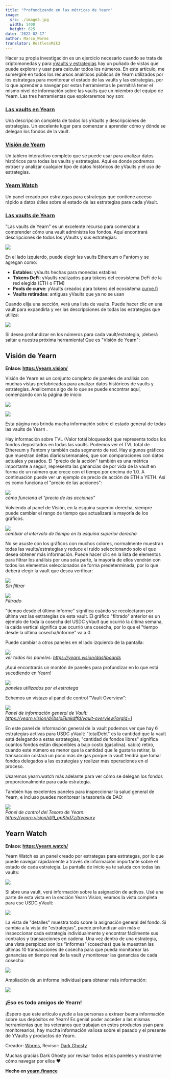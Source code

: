 ```yaml
---
title: "Profundizando en las métricas de Yearn"
image:
  src: ./image3.jpg
  width: 1400
  height: 625
date: '2022-02-17'
author: Marco_Worms
translator: RestlessMik3
---
```


Hacer su propia investigación es un ejercicio necesario cuando se trata de criptomonedas y para [yVaults y estrategias](https://medium.com/iearn/yearn-finance-explained-what-are-vaults-and-strategies-96970560432) hay un puñado de vistas que puede explorar y usar para calcular todos los números. En este artículo, me sumergiré en todos los recursos analíticos públicos de Yearn utilizados por los estrategas para monitorear el estado de las vaults y las estrategias, por lo que aprender a navegar por estas herramientas le permitirá tener el mismo nivel de información sobre las vaults que un miembro del equipo de Yearn. Las tres herramientas que exploraremos hoy son:

### **[Las vaults en Yearn](https://vaults.yearn.finance/)**

Una descripción completa de todos los yVaults y descripciones de estrategias. Un excelente lugar para comenzar a aprender cómo y dónde se delegan los fondos de la vault.

### **[Visión de Yearn](https://yearn.vision/)**

Un tablero interactivo completo que se puede usar para analizar datos históricos para todas las vaults y estrategias. Aquí es donde podremos extraer y analizar cualquier tipo de datos históricos de yVaults y el uso de estrategias.

### **[Yearn Watch](https://yearn.watch/)**

Un panel creado por estrategas para estrategas que contiene acceso rápido a datos útiles sobre el estado de las estrategias para cada yVault.

### **[Las vaults de Yearn](https://vaults.yearn.finance/)**

"Las vaults de Yearn" es un excelente recurso para comenzar a comprender cómo una vault administra los fondos. Aquí encontrará descripciones de todos los yVaults y sus estrategias:

![](./image1.jpg?w=1211&h=733)

En el lado izquierdo, puede elegir las vaults Ethereum o Fantom y se agregan como:

- **Estables**: yVaults hechas para monedas estables
- **Tokens DeFi**: yVaults realizados para tokens del ecosistema DeFi de la red elegida (ETH o FTM)
- **Pools de curve**: yVaults creados para tokens del ecosistema [curve.fi](https://curve.fi/)
- **Vaults retiradas**: antiguas yVaults que ya no se usan

Cuando elija una sección, verá una lista de vaults. Puede hacer clic en una vault para expandirla y ver las descripciones de todas las estrategias que utiliza:

![](./image2.jpg?w=897&h=856)

Si desea profundizar en los números para cada vault/estrategia, ¡deberá saltar a nuestra próxima herramienta! Que es "Visión de Yearn":

## **Visión de Yearn**

**Enlace: https://yearn.vision/**

Visión de Yearn es un conjunto completo de paneles de análisis con muchas vistas prefabricadas para analizar datos históricos de vaults y estrategias. Analicemos algo de lo que se puede encontrar aquí, comenzando con la página de inicio:

![](./image3.jpg?w=1400&h=625)

![](./image4.jpg?w=1400&h=445)

Esta página nos brinda mucha información sobre el estado general de todas las vaults de Yearn .

Hay información sobre TVL (Valor total bloqueado) que representa todos los fondos depositados en todas las vaults. Podemos ver el TVL total de Ethereum y Fantom y también cada segmento de red. Hay algunos gráficos que muestran deltas diarios/semanales, que son comparaciones con datos actuales y pasados. El "precio de la acción" también es una métrica importante a seguir, representa las ganancias de por vida de la vault en forma de un número que crece con el tiempo por encima de 1.0. A continuación puede ver un ejemplo de precio de acción de ETH a YETH. Así es como funciona el "precio de las acciones":

![](./image5.jpg?w=1400&h=849)\
*cómo funciona el "precio de las acciones"*

Volviendo al panel de Visión, en la esquina superior derecha, siempre puede cambiar el rango de tiempo que actualizará la mayoría de los gráficos.

![](./image6.jpg?w=226&h=469)\
*cambiar el intervalo de tiempo en la esquina superior derecha*

No se asuste con los gráficos con muchos colores, normalmente muestran todas las vaults/estrategias y reduce el ruido seleccionando solo el que desea obtener más información. Puede hacer clic en la lista de elementos para filtrar los análisis por una sola parte, la mayoría de ellos vendrán con todos los elementos seleccionados de forma predeterminada, por lo que deberá elegir la vault que desea verificar:

![](./image7.jpg?w=884&h=231)\
*Sin filtrar*


![](./image8.jpg?w=895&h=258)\
*Filtrado*

"tiempo desde el último informe" significa cuándo se recolectaron por última vez las estrategias de esta vault. El gráfico "filtrado" anterior es un ejemplo de toda la cosecha del USDC yVault que ocurrió la última semana, la caída vertical significa que ocurrió una cosecha, por lo que el "tiempo desde la última cosecha/informe" va a 0

Puede cambiar a otros paneles en el lado izquierdo de la pantalla:

![](./image9.jpg?w=225&h=221)\
*ver todos los paneles: https://yearn.vision/dashboards*

¡Aquí encontrarás un montón de paneles para profundizar en lo que está sucediendo en Yearn!

![](./image10.jpg?w=1395&h=565)\
*paneles utilizados por el estratega*

Echemos un vistazo al panel de control "Vault Overview":

![](./image11.jpg?w=1400&h=640)\
*Panel de información general de Vault: https://yearn.vision/d/ibsIoEknkdffd/vault-overview?orgId=1*

En este panel de información general de la vault podemos ver que hay 6 estrategias activas para USDC yVault: "totalDebt" es la cantidad que la vault está delegando a estas estrategias, "cantidad de fondos libres" significa cuántos fondos están disponibles a bajo costo (gasolina). sabio) retiro, cuando este número es menor que la cantidad que le gustaría retirar, la transacción costará un poco más de gas porque la vault tendrá que tomar fondos delegados a las estrategias y realizar más operaciones en el proceso.

Usaremos yearn.watch más adelante para ver cómo se delegan los fondos proporcionalmente para cada estrategia.

También hay excelentes paneles para inspeccionar la salud general de Yearn, e incluso puedes monitorear la tesorería de DAO:

![](./image12.jpg?w=1363&h=201)\
*Panel de control del Tesoro de Yearn: https://yearn.vision/d/9_ppKhd7z/treasury*

## **Yearn Watch**

**Enlace: https://yearn.watch/**

Yearn Watch es un panel creado por estrategas para estrategas, por lo que puede navegar rápidamente a través de información importante sobre el estado de cada estrategia. La pantalla de inicio ya te saluda con todas las vaults:

![](./image13.jpg?w=1255&h=799)

Si abre una vault, verá información sobre la asignación de activos. Usé una parte de esta vista en la sección Yearn Vision, veamos la vista completa para ese USDC yVault:

![](./image14.jpg?w=855&h=855)

La vista de "detalles" muestra todo sobre la asignación general del fondo. Si cambia a la vista de "estrategias", puede profundizar aún más e inspeccionar cada estrategia individualmente y encontrar fácilmente sus contratos y transacciones en cadena.
Una vez dentro de una estrategia, una vista perspicaz son los "informes" (cosechas) que le muestran las últimas 10 transacciones de cosecha para que pueda monitorear las ganancias en tiempo real de la vault y monitorear las ganancias de cada cosecha:

![](./image15.jpg?w=1253&h=759)

Ampliación de un informe individual para obtener más información:

![](./image16.jpg?w=1157&h=415)

### **¡Eso es todo amigos de Yearn!**
¡Espero que este artículo ayude a las personas a extraer buena información sobre sus depósitos en Yearn! Es genial poder acceder a las mismas herramientas que los veteranos que trabajan en estos productos usan para monitorearlos, hay mucha información valiosa sobre el pasado y el presente de YVaults y productos de Yearn.

Creador: [Worms](https://twitter.com/MarcoWorms), Revisor: [Dark Ghosty](https://github.com/DarkGhost7)

Muchas gracias Dark Ghosty por revisar todos estos paneles y mostrarme cómo navegar por ellos ❤

**Hecho en [yearn.finance](https://yearn.finance/)**